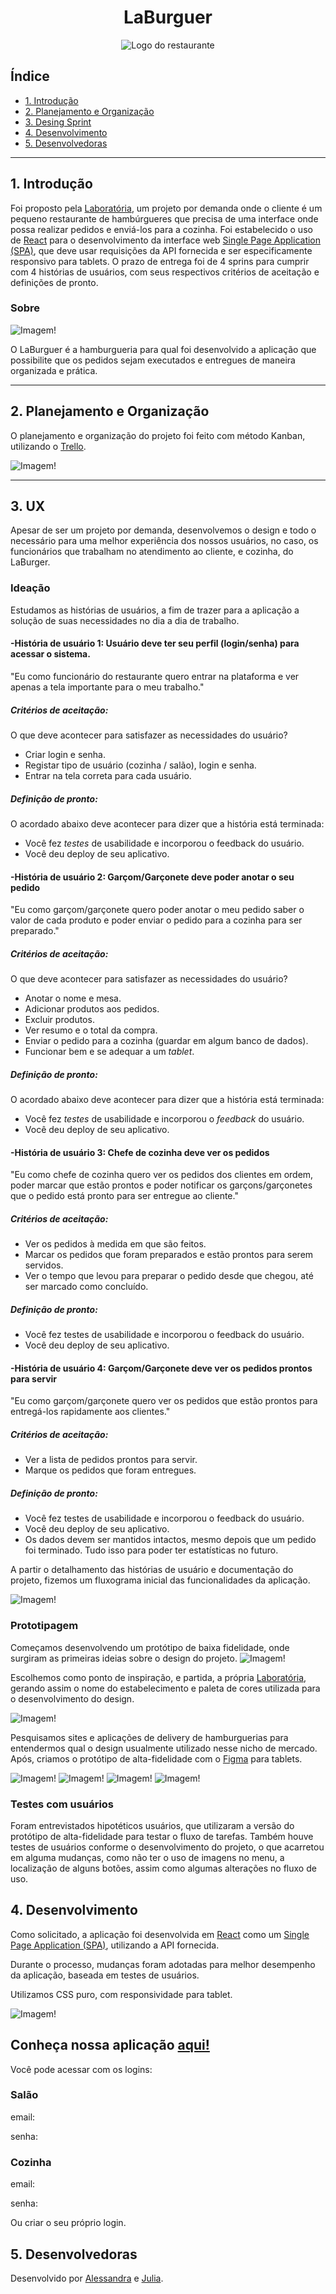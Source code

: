 <div align="center"><h1>LaBurguer</h1></div>

<div align="center">

<img src="./public/img/gifBurger.gif" alt="Logo do restaurante">
</div>

## Índice

- [1. Introdução](#1-introdução)
- [2. Planejamento e Organização](#2-planejamento-e-organização)
- [3. Desing Sprint](#3-desing-sprint)
- [4. Desenvolvimento](#4-desenvolvimento)
- [5. Desenvolvedoras](#5-desenvolvedoras)
---

## 1. Introdução

Foi proposto pela [Laboratória](https://github.com/Laboratoria), um projeto por demanda onde o cliente é um pequeno restaurante de hambúrgueres que precisa de uma
interface onde possa realizar pedidos e enviá-los para a cozinha. Foi estabelecido o uso de [React](https://reactjs.org/) para o desenvolvimento da interface web [Single Page Application (SPA)](https://pt.wikipedia.org/wiki/Aplicativo_de_p%C3%A1gina_%C3%BAnica), que deve usar requisições da API fornecida e ser especificamente responsivo para tablets. 
O prazo de entrega foi de 4 sprins para cumprir com 4 histórias de usuários, com seus respectivos critérios de aceitação e definições de pronto.


### Sobre 

![Imagem!](./public/img/logotipo.png)

O LaBurguer é a hamburgueria para qual foi desenvolvido a aplicação que possibilite que os pedidos sejam executados e entregues de maneira organizada e prática.

---
## 2. Planejamento e Organização

O planejamento e organização do projeto foi feito com método Kanban, utilizando o [Trello](https://trello.com/). 

![Imagem!](https://trello-attachments.s3.amazonaws.com/6020b3a2293a2449d45c3caf/603ea838eccc46598e53a5a7/27558e04e5c646a526c44864a25c1219/trello.png)

---
## 3. UX

Apesar de ser um projeto por demanda, desenvolvemos o design e todo o necessário para uma melhor experiência dos nossos usuários, no caso, os funcionários que trabalham no atendimento ao cliente, e cozinha, do LaBurger.

### Ideação

Estudamos as histórias de usuários, a fim de trazer para a aplicação a solução de suas necessidades no dia a dia de trabalho.

#### -História de usuário 1: Usuário deve ter seu perfil (login/senha) para acessar o sistema.
"Eu como funcionário do restaurante quero entrar na plataforma e ver apenas a tela importante para o meu trabalho."
##### Critérios de aceitação:
O que deve acontecer para satisfazer as necessidades do usuário?
- Criar login e senha.
- Registar tipo de usuário (cozinha / salão), login e senha.
- Entrar na tela correta para cada usuário.
##### Definição de pronto:
O acordado abaixo deve acontecer para dizer que a história está terminada:
- Você fez _testes_ de usabilidade e incorporou o feedback do usuário.
- Você deu deploy de seu aplicativo.

#### -História de usuário 2: Garçom/Garçonete deve poder anotar o seu pedido
"Eu como garçom/garçonete quero poder anotar o meu pedido saber o valor de cada
produto e poder enviar o pedido para a cozinha para ser preparado."
##### Critérios de aceitação:
O que deve acontecer para satisfazer as necessidades do usuário?
- Anotar o nome e mesa.
- Adicionar produtos aos pedidos.
- Excluir produtos.
- Ver resumo e o total da compra.
- Enviar o pedido para a cozinha (guardar em algum banco de dados).
- Funcionar bem e se adequar a um _tablet_.
##### Definição de pronto:
O acordado abaixo deve acontecer para dizer que a história está terminada:
- Você fez _testes_ de usabilidade e incorporou o _feedback_ do usuário.
- Você deu deploy de seu aplicativo.

#### -História de usuário 3: Chefe de cozinha deve ver os pedidos
"Eu como chefe de cozinha quero ver os pedidos dos clientes em ordem, poder marcar que estão prontos e poder notificar os garçons/garçonetes que o pedido está pronto para ser entregue ao cliente."
##### Critérios de aceitação:
- Ver os pedidos à medida em que são feitos.
- Marcar os pedidos que foram preparados e estão prontos para serem servidos.
- Ver o tempo que levou para preparar o pedido desde que chegou, até ser marcado como concluído.
##### Definição de pronto:
- Você fez testes de usabilidade e incorporou o feedback do usuário.
- Você deu deploy de seu aplicativo.

#### -História de usuário 4: Garçom/Garçonete deve ver os pedidos prontos para servir
"Eu como garçom/garçonete quero ver os pedidos que estão prontos para entregá-los rapidamente aos clientes."
##### Critérios de aceitação:
- Ver a lista de pedidos prontos para servir.
- Marque os pedidos que foram entregues.
##### Definição de pronto:
- Você fez testes de usabilidade e incorporou o feedback do usuário.
- Você deu deploy de seu aplicativo.
- Os dados devem ser mantidos intactos, mesmo depois que um pedido foi terminado. Tudo isso para poder ter estatísticas no futuro.

A partir o detalhamento das histórias de usuário e documentação do projeto, fizemos um fluxograma inicial das funcionalidades da aplicação.

![Imagem!](https://trello-attachments.s3.amazonaws.com/6020b3a2293a2449d45c3caf/6025fa7e132aaa2263e06234/1273x1473/8baaadb4c8dced88a900782e1677b935/Fluxograma.png) 


### Prototipagem

Começamos desenvolvendo um protótipo de baixa fidelidade, onde surgiram as primeiras ideias sobre o design do projeto.
![Imagem!](https://trello-attachments.s3.amazonaws.com/6021a23c18997b6d3a625ef5/1152x648/784af5ddec80c446ae82468e41e8ef75/f25a9f01-5974-483d-b687-aa4f99e02d37.jpg) 

Escolhemos como ponto de inspiração, e partida, a própria [Laboratória](https://github.com/Laboratoria), gerando assim o nome do estabelecimento e paleta de cores utilizada para o desenvolvimento do design. 

![Imagem!](https://trello-attachments.s3.amazonaws.com/6041ac3023d40e1468f232e1/516x141/d345e57e7fc9e71b0f1ca103db8a17c9/color.png)

Pesquisamos sites e aplicações de delivery de hamburguerias para entendermos qual o design usualmente utilizado nesse nicho de mercado.
Após, criamos o protótipo de alta-fidelidade com o [Figma](https://www.figma.com/) para tablets.

![Imagem!](https://trello-attachments.s3.amazonaws.com/6022b7c6b912fe7ad26965a8/595x410/edf16f4d55dac6664f40f23f8453a9e5/t1.png)
![Imagem!](https://trello-attachments.s3.amazonaws.com/6022b7c6b912fe7ad26965a8/593x413/9de56bc9315da993ef5f79b5cc798b55/t2.png)
![Imagem!](https://trello-attachments.s3.amazonaws.com/6022b7c6b912fe7ad26965a8/598x417/f30cdb8a70ccb3dd9ecdbda78dc38788/t3.png)
![Imagem!](https://trello-attachments.s3.amazonaws.com/6022b7c6b912fe7ad26965a8/594x414/547b5273180624cc8a4d8b989d51701f/t4.png)


### Testes com usuários

Foram entrevistados hipotéticos usuários, que utilizaram a versão do protótipo de alta-fidelidade para testar o fluxo de tarefas. Também houve testes de usuários conforme o desenvolvimento do projeto, o que acarretou em alguma mudanças, como não ter o uso de imagens no menu, a localização de alguns botões, assim como algumas alterações no fluxo de uso.

## 4. Desenvolvimento

Como solicitado, a aplicação foi desenvolvida em [React](https://reactjs.org/) como um [Single Page Application (SPA)](https://pt.wikipedia.org/wiki/Aplicativo_de_p%C3%A1gina_%C3%BAnica), utilizando a API fornecida.

Durante o processo, mudanças foram adotadas para melhor desempenho da aplicação, baseada em testes de usuários.

Utilizamos CSS puro, com responsividade para tablet.

![Imagem!](gif)


## Conheça nossa aplicação [aqui!](https://sap-005-burger-queen-git-feature-adicionais-ale-alves.vercel.app/)
Você pode acessar com os logins:
### Salão
<p>email:</p>
<p>senha:</p>

### Cozinha
<p>email:</p>
<p>senha:</p>

Ou criar o seu próprio login.


## 5. Desenvolvedoras

Desenvolvido por [Alessandra](https://github.com/ale-alve) e [Julia](https://github.com/JuliaTerin).

